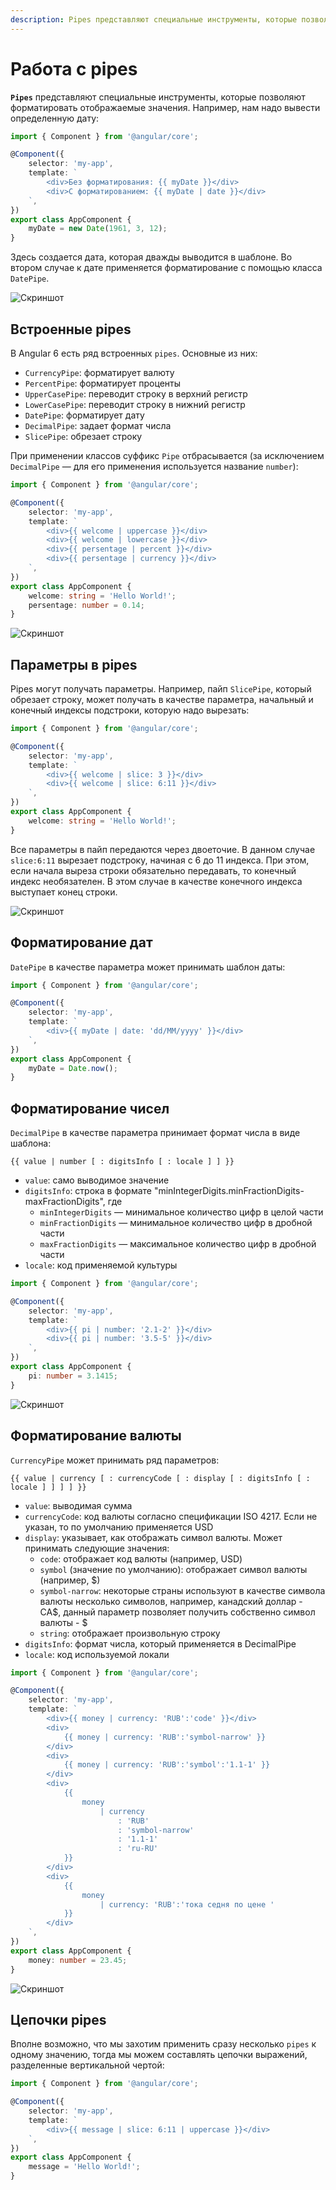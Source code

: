 ```yaml
---
description: Pipes представляют специальные инструменты, которые позволяют форматировать отображаемые значения
---
```


# Работа с pipes

**`Pipes`** представляют специальные инструменты, которые позволяют форматировать отображаемые значения. Например, нам надо вывести определенную дату:

```typescript
import { Component } from '@angular/core';

@Component({
    selector: 'my-app',
    template: `
        <div>Без форматирования: {{ myDate }}</div>
        <div>С форматированием: {{ myDate | date }}</div>
    `,
})
export class AppComponent {
    myDate = new Date(1961, 3, 12);
}
```

Здесь создается дата, которая дважды выводится в шаблоне. Во втором случае к дате применяется форматирование с помощью класса `DatePipe`.

![Скриншот](pipes-1.png)

## Встроенные pipes

В Angular 6 есть ряд встроенных `pipes`. Основные из них:

-   `CurrencyPipe`: форматирует валюту
-   `PercentPipe`: форматирует проценты
-   `UpperCasePipe`: переводит строку в верхний регистр
-   `LowerCasePipe`: переводит строку в нижний регистр
-   `DatePipe`: форматирует дату
-   `DecimalPipe`: задает формат числа
-   `SlicePipe`: обрезает строку

При применении классов суффикс `Pipe` отбрасывается (за исключением `DecimalPipe` — для его применения используется название `number`):

```typescript
import { Component } from '@angular/core';

@Component({
    selector: 'my-app',
    template: `
        <div>{{ welcome | uppercase }}</div>
        <div>{{ welcome | lowercase }}</div>
        <div>{{ persentage | percent }}</div>
        <div>{{ persentage | currency }}</div>
    `,
})
export class AppComponent {
    welcome: string = 'Hello World!';
    persentage: number = 0.14;
}
```

![Скриншот](pipes-2.png)

## Параметры в pipes

Pipes могут получать параметры. Например, пайп `SlicePipe`, который обрезает строку, может получать в качестве параметра, начальный и конечный индексы подстроки, которую надо вырезать:

```typescript
import { Component } from '@angular/core';

@Component({
    selector: 'my-app',
    template: `
        <div>{{ welcome | slice: 3 }}</div>
        <div>{{ welcome | slice: 6:11 }}</div>
    `,
})
export class AppComponent {
    welcome: string = 'Hello World!';
}
```

Все параметры в пайп передаются через двоеточие. В данном случае `slice:6:11` вырезает подстроку, начиная с 6 до 11 индекса. При этом, если начала выреза строки обязательно передавать, то конечный индекс необязателен. В этом случае в качестве конечного индекса выступает конец строки.

![Скриншот](pipes-3.png)

## Форматирование дат

`DatePipe` в качестве параметра может принимать шаблон даты:

```typescript
import { Component } from '@angular/core';

@Component({
    selector: 'my-app',
    template: `
        <div>{{ myDate | date: 'dd/MM/yyyy' }}</div>
    `,
})
export class AppComponent {
    myDate = Date.now();
}
```

## Форматирование чисел

`DecimalPipe` в качестве параметра принимает формат числа в виде шаблона:

```
{{ value | number [ : digitsInfo [ : locale ] ] }}
```

-   `value`: само выводимое значение
-   `digitsInfo`: строка в формате "minIntegerDigits.minFractionDigits-maxFractionDigits", где
    -   `minIntegerDigits` — минимальное количество цифр в целой части
    -   `minFractionDigits` — минимальное количество цифр в дробной части
    -   `maxFractionDigits` — максимальное количество цифр в дробной части
-   `locale`: код применяемой культуры

```typescript
import { Component } from '@angular/core';

@Component({
    selector: 'my-app',
    template: `
        <div>{{ pi | number: '2.1-2' }}</div>
        <div>{{ pi | number: '3.5-5' }}</div>
    `,
})
export class AppComponent {
    pi: number = 3.1415;
}
```

![Скриншот](pipes-4.png)

## Форматирование валюты

`CurrencyPipe` может принимать ряд параметров:

```
{{ value | currency [ : currencyCode [ : display [ : digitsInfo [ : locale ] ] ] ] }}
```

-   `value`: выводимая сумма
-   `currencyCode`: код валюты согласно спецификации ISO 4217. Если не указан, то по умолчанию применяется USD
-   `display`: указывает, как отображать символ валюты. Может принимать следующие значения:
    -   `code`: отображает код валюты (например, USD)
    -   `symbol` (значение по умолчанию): отображает символ валюты (например, \$)
    -   `symbol-narrow`: некоторые страны используют в качестве символа валюты несколько символов, например, канадский доллар - CA$, данный параметр позволяет получить собственно символ валюты - $
    -   `string`: отображает произвольную строку
-   `digitsInfo`: формат числа, который применяется в DecimalPipe
-   `locale`: код используемой локали

```typescript
import { Component } from '@angular/core';

@Component({
    selector: 'my-app',
    template: `
        <div>{{ money | currency: 'RUB':'code' }}</div>
        <div>
            {{ money | currency: 'RUB':'symbol-narrow' }}
        </div>
        <div>
            {{ money | currency: 'RUB':'symbol':'1.1-1' }}
        </div>
        <div>
            {{
                money
                    | currency
                        : 'RUB'
                        : 'symbol-narrow'
                        : '1.1-1'
                        : 'ru-RU'
            }}
        </div>
        <div>
            {{
                money
                    | currency: 'RUB':'тока седня по цене '
            }}
        </div>
    `,
})
export class AppComponent {
    money: number = 23.45;
}
```

![Скриншот](pipes-5.png)

## Цепочки pipes

Вполне возможно, что мы захотим применить сразу несколько `pipes` к одному значению, тогда мы можем составлять цепочки выражений, разделенные вертикальной чертой:

```typescript
import { Component } from '@angular/core';

@Component({
    selector: 'my-app',
    template: `
        <div>{{ message | slice: 6:11 | uppercase }}</div>
    `,
})
export class AppComponent {
    message = 'Hello World!';
}
```
